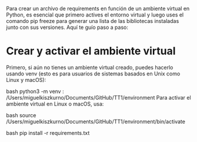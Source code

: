Para crear un archivo de requirements en función de un ambiente virtual en Python, es esencial que primero actives el entorno virtual y luego uses el comando pip freeze para generar una lista de las bibliotecas instaladas junto con sus versiones. Aquí te guío paso a paso:

# Crear y activar el ambiente virtual
Primero, si aún no tienes un ambiente virtual creado, puedes hacerlo usando venv (esto es para usuarios de sistemas basados en Unix como Linux y macOS):

bash
python3 -m venv : /Users/miguelkiszkurno/Documents/GitHub/TT1/environment
Para activar el ambiente virtual en Linux o macOS, usa:

bash
source /Users/miguelkiszkurno/Documents/GitHub/TT1/environment/bin/activate

bash
pip install -r requirements.txt
